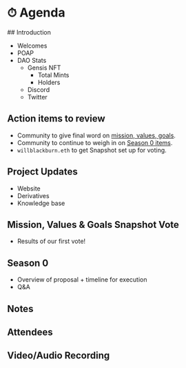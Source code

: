 # ⏱ Agenda

## Introduction

- Welcomes
- POAP
- DAO Stats
  - Gensis NFT
    - Total Mints
    - Holders
  - Discord
  - Twitter

## Action items to review

- Community to give final word on
  [mission, values, goals](https://forum.developerdao.com/t/p-2-defining-our-mission-values-and-goals/137).
- Community to continue to weigh in on
  [Season 0 items](https://forum.developerdao.com/t/how-we-move-forward-as-a-dao-season-0/56/27).
- `willblackburn.eth` to get Snapshot set up for voting.

## Project Updates

- Website
- Derivatives
- Knowledge base

## Mission, Values & Goals Snapshot Vote

- Results of our first vote!

## Season 0

- Overview of proposal + timeline for execution
- Q&A

## Notes

## Attendees

## Video/Audio Recording
